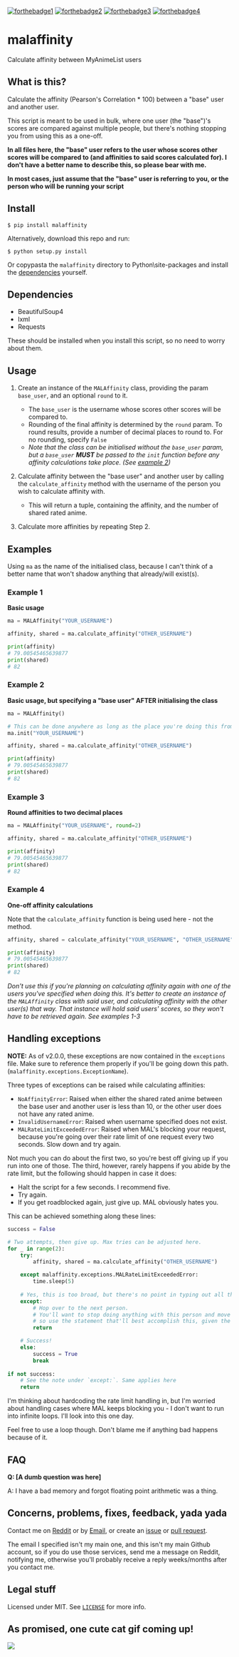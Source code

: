 [![forthebadge1](http://forthebadge.com/images/badges/fuck-it-ship-it.svg)](http://forthebadge.com)
[![forthebadge2](http://forthebadge.com/images/badges/60-percent-of-the-time-works-every-time.svg)](http://forthebadge.com)
[![forthebadge3](http://forthebadge.com/images/badges/contains-cat-gifs.svg)](http://forthebadge.com)
[![forthebadge4](http://forthebadge.com/images/badges/built-with-love.svg)](http://forthebadge.com)


# malaffinity

Calculate affinity between MyAnimeList users


## What is this?

Calculate the affinity (Pearson's Correlation * 100) between a "base" user and another user.

This script is meant to be used in bulk, where one user (the "base")'s scores are compared against 
multiple people, but there's nothing stopping you from using this as a one-off.

**In all files here, the "base" user refers to the user whose scores other 
scores will be compared to (and affinities to said scores calculated for). 
I don't have a better name to describe this, so please bear with me.**

**In most cases, just assume that the "base" user is referring to you, or 
the person who will be running your script**


## Install

    $ pip install malaffinity

Alternatively, download this repo and run:

    $ python setup.py install
    
Or copypasta the `malaffinity` directory to Python\site-packages and install 
the [dependencies](#dependencies) yourself.
    

## Dependencies

* BeautifulSoup4
* lxml
* Requests

These should be installed when you install this script, so no need to worry
about them.


## Usage

1. Create an instance of the `MALAffinity` class, providing the param `base_user`, and an
optional `round` to it.
    * The `base_user` is the username whose scores other scores will be compared to.
    * Rounding of the final affinity is determined by the `round` param. To round
      results, provide a number of decimal places to round to. For no rounding, specify
    `False`
    * *Note that the class can be initialised without the `base_user` param, but
      a `base_user` **MUST** be passed to the `init` function before any affinity
      calculations take place. (See [example 2](#example-2))*
    
2. Calculate affinity between the "base user" and another user by calling the
`calculate_affinity` method with the username of the person you wish to
calculate affinity with.
    * This will return a tuple, containing the affinity, and the number of shared
      rated anime.

3. Calculate more affinities by repeating Step 2. 


## Examples

Using `ma` as the name of the initialised class, because I can't think of a better name
that won't shadow anything that already/will exist(s).

### Example 1
**Basic usage**

```python
ma = MALAffinity("YOUR_USERNAME")

affinity, shared = ma.calculate_affinity("OTHER_USERNAME")

print(affinity)
# 79.00545465639877
print(shared)
# 82
```

### Example 2
**Basic usage, but specifying a "base user" AFTER initialising the class**

```python
ma = MALAffinity()

# This can be done anywhere as long as the place you're doing this from has access to `ma`.
ma.init("YOUR_USERNAME")

affinity, shared = ma.calculate_affinity("OTHER_USERNAME")

print(affinity)
# 79.00545465639877
print(shared)
# 82
```

### Example 3
**Round affinities to two decimal places**

```python
ma = MALAffinity("YOUR_USERNAME", round=2)

affinity, shared = ma.calculate_affinity("OTHER_USERNAME")

print(affinity)
# 79.00545465639877
print(shared)
# 82
```

### Example 4
**One-off affinity calculations**

Note that the `calculate_affinity` function is being used here - not the method.

```python
affinity, shared = calculate_affinity("YOUR_USERNAME", "OTHER_USERNAME")

print(affinity)
# 79.00545465639877
print(shared)
# 82
```

*Don't use this if you're planning on calculating affinity again with one of the users
you've specified when doing this. It's better to create an instance of the `MALAffinity`
class with said user, and calculating affinity with the other user(s) that way. That instance
will hold said users' scores, so they won't have to be retrieved again. See examples 1-3*


## Handling exceptions

**NOTE:** As of v2.0.0, these exceptions are now contained in the `exceptions`
file. Make sure to reference them properly if you'll be going down this path.
(`malaffinity.exceptions.ExceptionName`).

Three types of exceptions can be raised while calculating affinities:

* `NoAffinityError`: Raised when either the shared rated anime between the base user
  and another user is less than 10, or the other user does not have any rated anime.
* `InvalidUsernameError`: Raised when username specified does not exist.
* `MALRateLimitExceededError`: Raised when MAL's blocking your request, because you're going over their
  rate limit of one request every two seconds. Slow down and try again.

Not much you can do about the first two, so you're best off giving up if you run into
one of those. The third, however, rarely happens if you abide by the rate limit, but the following
should happen in case it does:

* Halt the script for a few seconds. I recommend five.
* Try again.
* If you get roadblocked again, just give up. MAL obviously hates you.

This can be achieved something along these lines:

```python
success = False

# Two attempts, then give up. Max tries can be adjusted here.
for _ in range(2):
    try:
        affinity, shared = ma.calculate_affinity("OTHER_USERNAME")

    except malaffinity.exceptions.MALRateLimitExceededError:
        time.sleep(5)
        
    # Yes, this is too broad, but there's no point in typing out all the exceptions.
    except:
        # Hop over to the next person.
        # You'll want to stop doing anything with this person and move onto the next,
        # so use the statement that'll best accomplish this, given the layout of your script.
        return

    # Success!
    else:
        success = True
        break
    
if not success:
    # See the note under `except:`. Same applies here
    return
```

I'm thinking about hardcoding the rate limit handling in, but I'm worried about handling cases
where MAL keeps blocking you - I don't want to run into infinite loops. I'll look into this one day.

Feel free to use a loop though. Don't blame me if anything bad happens because of it.


## FAQ

**Q: [A dumb question was here]**

A: I have a bad memory and forgot floating point arithmetic was a thing.


## Concerns, problems, fixes, feedback, yada yada

Contact me on 
[Reddit](https://www.reddit.com/message/compose/?to=erkghlerngm44) or by 
[Email](mailto:erkghlerngm44@protonmail.com), or create an 
[issue](https://github.com/erkghlerngm44/malaffinity/issues) or
[pull request](https://github.com/erkghlerngm44/malaffinity/pulls).

The email I specified isn't my main one, and this isn't my main Github account, 
so if you do use those services, send me a message on Reddit, notifying me, 
otherwise you'll probably receive a reply weeks/months after you contact me.


## Legal stuff

Licensed under MIT. See [`LICENSE`](LICENSE) for more info.


## As promised, one cute cat gif coming up!

![](https://i.imgur.com/sq42SnU.gif)

